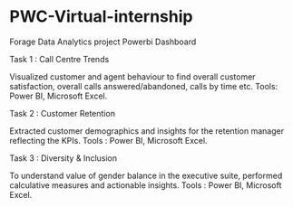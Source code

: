 # PWC-Virtual-internship
Forage Data Analytics project Powerbi Dashboard

Task 1 : Call Centre Trends

Visualized customer and agent behaviour to find overall customer satisfaction, overall calls answered/abandoned, calls by time etc. Tools: Power BI, Microsoft Excel.

Task 2 : Customer Retention

Extracted customer demographics and insights for the retention manager reflecting the KPIs. Tools : Power BI, Microsoft Excel.

Task 3 : Diversity & Inclusion

To understand value of gender balance in the executive suite, performed calculative measures and actionable insights. Tools : Power BI, Microsoft Excel.
